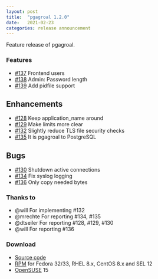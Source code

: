 ```yaml
---
layout: post
title:  "pgagroal 1.2.0"
date:   2021-02-23
categories: release announcement
---
```


Feature release of pgagroal.

### Features

* [#137](https://github.com/agroal/pgagroal/issues/137) Frontend users
* [#138](https://github.com/agroal/pgagroal/issues/138) Admin: Password length
* [#139](https://github.com/agroal/pgagroal/issues/139) Add pidfile support

## Enhancements

* [#128](https://github.com/agroal/pgagroal/issues/128) Keep application_name around
* [#129](https://github.com/agroal/pgagroal/issues/129) Make limits more clear
* [#132](https://github.com/agroal/pgagroal/issues/132) Slightly reduce TLS file security checks
* [#135](https://github.com/agroal/pgagroal/issues/135) It is pgagroal to PostgreSQL

## Bugs 

* [#130](https://github.com/agroal/pgagroal/issues/130) Shutdown active connections
* [#134](https://github.com/agroal/pgagroal/issues/134) Fix syslog logging
* [#136](https://github.com/agroal/pgagroal/issues/136) Only copy needed bytes

### Thanks to

* @will For implementing #132
* @mrechte For reporting #134, #135
* @dtseiler For reporting #128, #129, #130
* @will For reporting #136

### Download

* [Source code](https://github.com/agroal/pgagroal/releases/download/1.2.0/pgagroal-1.2.0.tar.gz)
* [RPM](https://yum.postgresql.org) for Fedora 32/33, RHEL 8.x, CentOS 8.x and SEL 12
* [OpenSUSE](https://software.opensuse.org/download.html?project=server:database:postgresql&package=pgagroal) 15
